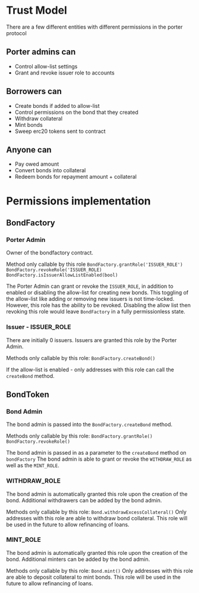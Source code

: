 # Trust Model

There are a few different entities with different permissions in the porter protocol

## Porter admins can

- Control allow-list settings
- Grant and revoke issuer role to accounts

## Borrowers can

- Create bonds if added to allow-list
- Control permissions on the bond that they created
- Withdraw collateral
- Mint bonds
- Sweep erc20 tokens sent to contract

## Anyone can

- Pay owed amount
- Convert bonds into collateral
- Redeem bonds for repayment amount + collateral

# Permissions implementation

## BondFactory

### Porter Admin

Owner of the bondfactory contract.

Method only callable by this role
`BondFactory.grantRole('ISSUER_ROLE')`
`BondFactory.revokeRole('ISSUER_ROLE)`
`BondFactory.isIssuerAllowListEnabled(bool)`

The Porter Admin can grant or revoke the `ISSUER_ROLE`, in addition to enabled or disabling the allow-list for creating new bonds. This toggling of the allow-list like adding or removing new issuers is not time-locked. However, this role has the ability to be revoked. Disabling the allow list then revoking this role would leave `BondFactory` in a fully permissionless state.

### Issuer - ISSUER_ROLE

There are initially 0 issuers. Issuers are granted this role by the Porter Admin.

Methods only callable by this role:
`BondFactory.createBond()`

If the allow-list is enabled - only addresses with this role can call the `createBond` method.

## BondToken

### Bond Admin

The bond admin is passed into the `BondFactory.createBond` method.

Methods only callable by this role:
`BondFactory.grantRole()`
`BondFactory.revokeRole()`

The bond admin is passed in as a parameter to the `createBond` method on `bondFactory`
The bond admin is able to grant or revoke the `WITHDRAW_ROLE` as well as the `MINT_ROLE`.

### WITHDRAW_ROLE

The bond admin is automatically granted this role upon the creation of the bond. Additional withdrawers can be added by the bond admin.

Methods only callable by this role:
`Bond.withdrawExcessCollateral()`
Only addresses with this role are able to withdraw bond collateral. This role will be used in the future to allow refinancing of loans.

### MINT_ROLE

The bond admin is automatically granted this role upon the creation of the bond. Additional minters can be added by the bond admin.

Methods only callable by this role:
`Bond.mint()`
Only addresses with this role are able to deposit collateral to mint bonds. This role will be used in the future to allow refinancing of loans.

